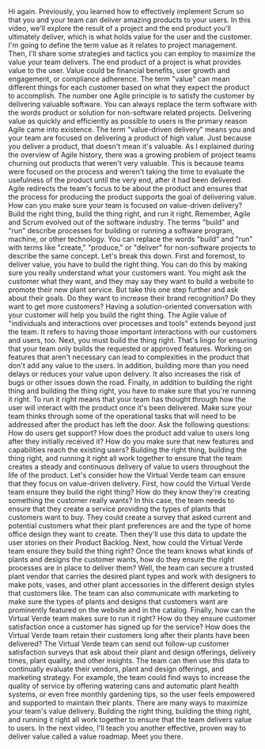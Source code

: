 Hi again. Previously, you learned how to effectively implement Scrum so that you
and your team can deliver amazing products to your users. In this video, we'll
explore the result of a project and the end product you'll ultimately deliver,
which is what holds value for the user and the customer. I'm going to define the
term value as it relates to project management. Then, I'll share some strategies
and tactics you can employ to maximize the value your team delivers. The end
product of a project is what provides value to the user. Value could be
financial benefits, user growth and engagement, or compliance adherence. The
term "value" can mean different things for each customer based on what they
expect the product to accomplish. The number one Agile principle is to satisfy
the customer by delivering valuable software. You can always replace the term
software with the words product or solution for non-software related projects.
Delivering value as quickly and efficiently as possible to users is the primary
reason Agile came into existence. The term "value-driven delivery" means you and
your team are focused on delivering a product of high value. Just because you
deliver a product, that doesn't mean it's valuable. As I explained during the
overview of Agile history, there was a growing problem of project teams churning
out products that weren't very valuable. This is because teams were focused on
the process and weren't taking the time to evaluate the usefulness of the
product until the very end, after it had been delivered. Agile redirects the
team's focus to be about the product and ensures that the process for producing
the product supports the goal of delivering value. How can you make sure your
team is focused on value-driven delivery? Build the right thing, build the thing
right, and run it right. Remember, Agile and Scrum evolved out of the software
industry. The terms "build" and "run" describe processes for building or running
a software program, machine, or other technology. You can replace the words
"build" and "run" with terms like "create," "produce," or "deliver" for
non-software projects to describe the same concept. Let's break this down. First
and foremost, to deliver value, you have to build the right thing. You can do
this by making sure you really understand what your customers want. You might
ask the customer what they want, and they may say they want to build a website
to promote their new plant service. But take this one step further and ask about
their goals. Do they want to increase their brand recognition? Do they want to
get more customers? Having a solution-oriented conversation with your customer
will help you build the right thing. The Agile value of "individuals and
interactions over processes and tools" extends beyond just the team. It refers
to having those important interactions with our customers and users, too. Next,
you must build the thing right. That's lingo for ensuring that your team only
builds the requested or approved features. Working on features that aren't
necessary can lead to complexities in the product that don't add any value to
the users. In addition, building more than you need delays or reduces your value
upon delivery. It also increases the risk of bugs or other issues down the road.
Finally, in addition to building the right thing and building the thing right,
you have to make sure that you're running it right. To run it right means that
your team has thought through how the user will interact with the product once
it's been delivered. Make sure your team thinks through some of the operational
tasks that will need to be addressed after the product has left the door. Ask
the following questions: How do users get support? How does the product add
value to users long after they initially received it? How do you make sure that
new features and capabilities reach the existing users? Building the right
thing, building the thing right, and running it right all work together to
ensure that the team creates a steady and continuous delivery of value to users
throughout the life of the product. Let's consider how the Virtual Verde team
can ensure that they focus on value-driven delivery. First, how could the
Virtual Verde team ensure they build the right thing? How do they know they're
creating something the customer really wants? In this case, the team needs to
ensure that they create a service providing the types of plants that customers
want to buy. They could create a survey that asked current and potential
customers what their plant preferences are and the type of home office design
they want to create. Then they'll use this data to update the user stories on
their Product Backlog. Next, how could the Virtual Verde team ensure they build
the thing right? Once the team knows what kinds of plants and designs the
customer wants, how do they ensure the right processes are in place to deliver
them? Well, the team can secure a trusted plant vendor that carries the desired
plant types and work with designers to make pots, vases, and other plant
accessories in the different design styles that customers like. The team can
also communicate with marketing to make sure the types of plants and designs
that customers want are prominently featured on the website and in the catalog.
Finally, how can the Virtual Verde team makes sure to run it right? How do they
ensure customer satisfaction once a customer has signed up for the service? How
does the Virtual Verde team retain their customers long after their plants have
been delivered? The Virtual Verde team can send out follow-up customer
satisfaction surveys that ask about their plant and design offerings, delivery
times, plant quality, and other insights. The team can then use this data to
continually evaluate their vendors, plant and design offerings, and marketing
strategy. For example, the team could find ways to increase the quality of
service by offering watering cans and automatic plant health systems, or even
free monthly gardening tips, so the user feels empowered and supported to
maintain their plants. There are many ways to maximize your team's value
delivery. Building the right thing, building the thing right, and running it
right all work together to ensure that the team delivers value to users. In the
next video, I'll teach you another effective, proven way to deliver value called
a value roadmap. Meet you there.